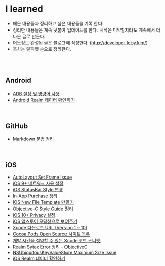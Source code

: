# I learned

- 배운 내용들과 정리하고 싶은 내용들을 기록 한다.
- 정리한 내용들은 계속 덧붙여 업데이트를 한다. 시작은 미약할지라도 계속해서 더 나은 글로 만든다.
- 어느정도 완성된 글은 블로그에 작성한다. (http://developer-leby.kim/)
- 목차는 알파벳 순으로 정리한다.

<br />

<br />

## Android

- [ADB 설정 및 명령어 사용](https://github.com/Developer-Leby/STUDY/blob/master/Android/ADB%20%EC%84%A4%EC%A0%95%20%EB%B0%8F%20%EB%AA%85%EB%A0%B9%EC%96%B4%20%EC%82%AC%EC%9A%A9.md)
- [Android Realm 데이터 확인하기](https://github.com/Developer-Leby/STUDY/blob/master/Android/Android%20Realm%20%EB%8D%B0%EC%9D%B4%ED%84%B0%20%ED%99%95%EC%9D%B8%ED%95%98%EA%B8%B0.md)

<br />

## GitHub

* [Markdown 문법 정리](https://github.com/Developer-Leby/STUDY/blob/master/GitHub/Markdown%20%EB%AC%B8%EB%B2%95%20%EC%A0%95%EB%A6%AC.md)

<br />

## iOS

* [AutoLayout Set Frame Issue](https://github.com/Developer-Leby/STUDY/blob/master/iOS/AutoLayout%20Set%20Frame%20Issue.md)
* [iOS 9+ 네트워크 사용 설정](https://github.com/Developer-Leby/STUDY/blob/master/iOS/Transport%20security%20has%20blocked%20a%20cleartext%20HTTP%20(http:)%20resource%20load%20since%20it%20is%20insecure.%20Temporary%20exceptions%20can%20be%20configured%20via%20your%20app's%20Info.plist%20file.md)
* [iOS StatusBar Style 변경](https://github.com/Developer-Leby/STUDY/blob/master/iOS/iOS%20StatusBar%20Style%20%EB%B3%80%EA%B2%BD.md)
* [In-App Purchase 정리](https://github.com/Developer-Leby/STUDY/blob/master/iOS/In-App%20Purchase%20%EC%A0%95%EB%A6%AC.md)
* [iOS New File Template 만들기](https://github.com/Developer-Leby/STUDY/blob/master/iOS/iOS%20New%20File%20Template%20%EB%A7%8C%EB%93%A4%EA%B8%B0.md)
* [Objective-C Style Guide 정리](https://github.com/Developer-Leby/STUDY/blob/master/iOS/Objective-C%20Style%20Guide%20%EC%A0%95%EB%A6%AC.md)
* [iOS 10+ Privacy 설정](https://github.com/Developer-Leby/STUDY/blob/master/iOS/iOS%2010%2B%20Privacy%20%EC%84%A4%EC%A0%95.md)
* [iOS 앱스토어 모달창으로 보여주기](https://github.com/Developer-Leby/STUDY/blob/master/iOS/iOS%20%EC%95%B1%EC%8A%A4%ED%86%A0%EC%96%B4%20%EB%AA%A8%EB%8B%AC%EC%B0%BD%EC%9C%BC%EB%A1%9C%20%EB%B3%B4%EC%97%AC%EC%A3%BC%EA%B8%B0.md)
* [Xcode 다운로드 URL (Version 1 ~ 10)](https://github.com/Developer-Leby/STUDY/blob/master/iOS/Xcode%20%EB%B2%84%EC%A0%84%EB%B3%84%20%EB%8B%A4%EC%9A%B4%EB%A1%9C%EB%93%9C%20URL.md)
* [Cocoa Pods Open Source 사이트 목록](https://github.com/Developer-Leby/STUDY/blob/master/iOS/Cocoa%20Pods%20Open%20Source%20%EC%82%AC%EC%9D%B4%ED%8A%B8%20%EB%AA%A9%EB%A1%9D.md)
* [개발 시간을 절약할 수 있는 Xcode 코드 스니펫](https://github.com/Developer-Leby/STUDY/blob/master/iOS/%EA%B0%9C%EB%B0%9C%20%EC%8B%9C%EA%B0%84%EC%9D%84%20%EC%A0%88%EC%95%BD%ED%95%A0%20%EC%88%98%20%EC%9E%88%EB%8A%94%20Xcode%20%EC%BD%94%EB%93%9C%20%EC%8A%A4%EB%8B%88%ED%8E%AB.md)
* [Realm Sytax Error 정리 - ObjectiveC](https://github.com/Developer-Leby/STUDY/blob/master/iOS/Realm%20Sytax%20Error%20%EC%A0%95%EB%A6%AC%20-%20ObjectiveC.md)
* [NSUbiquitousKeyValueStore Maximum Size Issue](https://github.com/Developer-Leby/STUDY/blob/master/iOS/NSUbiquitousKeyValueStore%20Maximum%20Size%20Issue.md)
* [iOS Realm 데이터 확인하기](https://github.com/Developer-Leby/STUDY/blob/master/iOS/iOS%20Realm%20%EB%8D%B0%EC%9D%B4%ED%84%B0%20%ED%99%95%EC%9D%B8%ED%95%98%EA%B8%B0.md)

